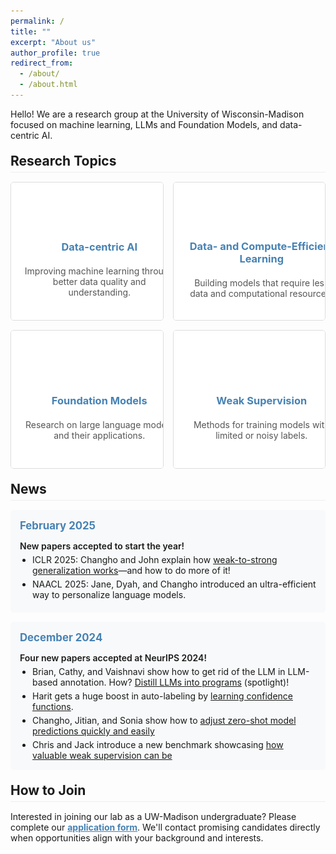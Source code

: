 ```yaml
---
permalink: /
title: ""
excerpt: "About us"
author_profile: true
redirect_from:
  - /about/
  - /about.html
---
```


<div style="margin-bottom: 15px;">
  <p>Hello! We are a research group at the University of Wisconsin-Madison focused on machine learning, LLMs and Foundation Models, and data-centric AI.</p>
</div>

<h2 style="margin-top: 20px; margin-bottom: 15px; border-bottom: 1px solid #eee; padding-bottom: 5px;">Research Topics</h2>

<div class="research-topics-grid">
  <!-- Card 1: Data-centric AI -->
  <div class="research-topic-card">
    <!-- This is the text content that shows by default -->
    <div class="card-text-content">
      <h3><a href="/">Data-centric AI</a></h3>
      <p>Improving machine learning through better data quality and understanding.</p>
    </div>
    
    <!-- This is the image content that shows on hover -->
    <div class="card-image-content">
      <div class="research-topic-image">
        <img src="/images/research_illustration/datacentric.png" alt="Data-centric AI" onerror="this.src='/images/research_illustration/datacentric.png'">
      </div>
      <h3><a href="/">Data-centric AI</a></h3>
    </div>
  </div>
  
  <!-- Card 2: Data- and Compute-Efficient Learning -->
  <div class="research-topic-card">
    <!-- This is the text content that shows by default -->
    <div class="card-text-content">
      <h3><a href="/">Data- and Compute-Efficient Learning</a></h3>
      <p>Building models that require less data and computational resources.</p>
    </div>
    
    <!-- This is the image content that shows on hover -->
    <div class="card-image-content">
      <div class="research-topic-image">
        <img src="/images/research_illustration/efficient-learning.png" alt="Data- and Compute-Efficient Learning" onerror="this.src='/images/research_illustration/efficient-learning.png'">
      </div>
      <h3><a href="/">Data- and Compute-Efficient Learning</a></h3>
    </div>
  </div>

  <!-- Card 3: Foundation Models -->
  <div class="research-topic-card">
    <!-- This is the text content that shows by default -->
    <div class="card-text-content">
      <h3><a href="/">Foundation Models</a></h3>
      <p>Research on large language models and their applications.</p>
    </div>
    
    <!-- This is the image content that shows on hover -->
    <div class="card-image-content">
      <div class="research-topic-image">
        <img src="/images/research_illustration/foundation-models.png" alt="Foundation Models" onerror="this.src='/images/research_illustration/foundation-models.png'">
      </div>
      <h3><a href="/">Foundation Models</a></h3>
    </div>
  </div>
  
  <!-- Card 4: Weak Supervision -->
  <div class="research-topic-card">
    <!-- This is the text content that shows by default -->
    <div class="card-text-content">
      <h3><a href="/">Weak Supervision</a></h3>
      <p>Methods for training models with limited or noisy labels.</p>
    </div>
    
    <!-- This is the image content that shows on hover -->
    <div class="card-image-content">
      <div class="research-topic-image">
        <img src="/images/research_illustration/weak-supervision.png" alt="Weak Supervision" onerror="this.src='/images/research_illustration/weak-supervision.png'">
      </div>
      <h3><a href="/">Weak Supervision</a></h3>
    </div>
  </div>
</div>

<h2 style="margin-top: 20px; margin-bottom: 15px; border-bottom: 1px solid #eee; padding-bottom: 5px;">News</h2>

<div style="margin-bottom: 15px; background-color: #f8f9fa; padding: 15px; border-radius: 5px;">
  <h3 style="color: #4682B4; margin-bottom: 8px; font-size: 1.2em; margin-top: 0;">February 2025</h3>
  <p style="font-weight: 600; margin-bottom: 5px;">New papers accepted to start the year!</p>
  <ul style="padding-left: 20px; margin-top: 5px; margin-bottom: 0;">
    <li style="margin-bottom: 5px;">ICLR 2025: Changho and John explain how <a href="https://arxiv.org/pdf/2412.03881?" target="_blank">weak-to-strong generalization works</a>—and how to do more of it!</li>
    <li style="margin-bottom: 5px;">NAACL 2025: Jane, Dyah, and Changho introduced an ultra-efficient way to personalize language models.</li>
  </ul>
</div>

<div style="margin-bottom: 15px; background-color: #f8f9fa; padding: 15px; border-radius: 5px;">
  <h3 style="color: #4682B4; margin-bottom: 8px; font-size: 1.2em; margin-top: 0;">December 2024</h3>
  <p style="font-weight: 600; margin-bottom: 5px;">Four new papers accepted at NeurIPS 2024!</p>
  <ul style="padding-left: 20px; margin-top: 5px; margin-bottom: 0;">
    <li style="margin-bottom: 5px;">Brian, Cathy, and Vaishnavi show how to get rid of the LLM in LLM-based annotation. How? <a href="https://arxiv.org/pdf/2407.11004" target="_blank">Distill LLMs into programs</a> (spotlight)!</li>
    <li style="margin-bottom: 5px;">Harit gets a huge boost in auto-labeling by <a href="https://arxiv.org/pdf/2404.16188" target="_blank">learning confidence functions</a>.</li>
    <li style="margin-bottom: 5px;">Changho, Jitian, and Sonia show how to <a href="https://arxiv.org/pdf/2404.08461" target="_blank">adjust zero-shot model predictions quickly and easily</a></li>
    <li style="margin-bottom: 0;">Chris and Jack introduce a new benchmark showcasing <a href="https://arxiv.org/pdf/2501.07727" target="_blank">how valuable weak supervision can be</a></li>
  </ul>
</div>

<h2 style="margin-top: 20px; margin-bottom: 15px; border-bottom: 1px solid #eee; padding-bottom: 5px;">How to Join</h2>

<p>Interested in joining our lab as a UW-Madison undergraduate? Please complete our <a href="https://forms.gle/8dxCSvtiBYdB3EGDA" style="font-weight: bold; color: #4682B4;">application form</a>. We'll contact promising candidates directly when opportunities align with your background and interests.</p>

<style>
/* Keeping your original grid layout */
.research-topics-grid {
  display: grid;
  grid-template-columns: repeat(2, 1fr);
  gap: 15px;
  margin: 10px 0;
}

/* Modified card styling to support the text/image swap on hover */
.research-topic-card {
  border: 1px solid #ddd;
  border-radius: 5px;
  overflow: hidden;
  transition: transform 0.3s, box-shadow 0.3s;
  position: relative; /* Added for absolute positioning of contents */
  height: 220px; /* Fixed height for consistency */
}

.research-topic-card:hover {
  transform: translateY(-3px);
  box-shadow: 0 5px 10px rgba(0,0,0,0.1);
}

/* TEXT CONTENT - visible by default */
.card-text-content {
  position: absolute;
  top: 0;
  left: 0;
  width: 100%;
  height: 100%;
  display: flex;
  flex-direction: column;
  justify-content: center;
  align-items: center;
  padding: 20px;
  background: white;
  transition: opacity 0.3s ease;
  z-index: 2;
  text-align: center;
}

.card-text-content h3 {
  margin-bottom: 15px;
}

.card-text-content p {
  margin: 5px 0;
  color: #555;
}

/* IMAGE CONTENT - hidden by default, shown on hover */
.card-image-content {
  position: absolute;
  top: 0;
  left: 0;
  width: 100%;
  height: 100%;
  opacity: 0; /* Hidden by default */
  transition: opacity 0.3s ease;
  z-index: 1;
}

/* The hover effect to swap visibility */
.research-topic-card:hover .card-text-content {
  opacity: 0;
}

.research-topic-card:hover .card-image-content {
  opacity: 1;
}

/* Keep your existing image styling */
.research-topic-image {
  height: 170px; /* Reduced to make room for the title below */
  overflow: hidden;
}

.research-topic-image img {
  width: 100%;
  height: 100%;
  object-fit: contain;
  object-position: center;
}

/* Title styling on the image card */
.card-image-content h3 {
  padding: 10px;
  margin: 0;
  text-align: center;
  background: white; /* Ensures text is readable on any image */
}

.research-topic-card h3 a {
  color: #4682B4;
  text-decoration: none;
}

.research-topic-card h3 a:hover {
  text-decoration: underline;
}

/* Responsive adjustments */
@media (max-width: 900px) {
  .research-topics-grid {
    grid-template-columns: repeat(2, 1fr);
  }
}

@media (max-width: 600px) {
  .research-topics-grid {
    grid-template-columns: 1fr;
  }
}
</style>